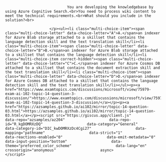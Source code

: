 <p class="card-text">
							
								You are developing the knowledgebase by using Azure Cognitive Search.<br>You need to process wiki content to meet the technical requirements.<br>What should you include in the solution?<br>
							
						</p><ul><li class="multi-choice-item"><span class="multi-choice-letter" data-choice-letter="A">A.</span>an indexer for Azure Blob storage attached to a skillset that contains the language detection skill and the text translation skill</li><li class="multi-choice-item"><span class="multi-choice-letter" data-choice-letter="B">B.</span>an indexer for Azure Blob storage attached to a skillset that contains the language detection skill</li><li class="multi-choice-item correct-hidden"><span class="multi-choice-letter" data-choice-letter="C">C.</span>an indexer for Azure Cosmos DB attached to a skillset that contains the document extraction skill and the text translation skill</li><li class="multi-choice-item"><span class="multi-choice-letter" data-choice-letter="D">D.</span>an indexer for Azure Cosmos DB attached to a skillset that contains the language detection skill and the text translation skill</li></ul><p><a href="https://www.examtopics.com/discussions/microsoft/view/75979-exam-ai-102-topic-14-question-3-discussion/">https://www.examtopics.com/discussions/microsoft/view/75979-exam-ai-102-topic-14-question-3-discussion/</a></p><p><a href="https://azsamples.github.io/ai102/mirror/topic-14-question-03.html">https://azsamples.github.io/ai102/mirror/topic-14-question-03.html</a></p><script src="https://giscus.app/client.js"                    data-repo="azsamples/az204"                    data-repo-id="R_kgDOMRXzDQ"                    data-category="General"                    data-category-id="DIC_kwDOMRXzDc4Cgi27"                    data-mapping="pathname"                    data-strict="1"                    data-reactions-enabled="0"                    data-emit-metadata="0"                    data-input-position="bottom"                    data-theme="preferred_color_scheme"                    data-lang="en"                    crossorigin="anonymous"                    async>                    </script>